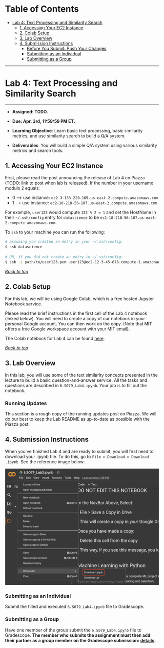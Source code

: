 Table of Contents
=================
- [Lab 4: Text Processing and Similarity Search](#lab-0-setting-up-your-environment)
  * [1. Accessing Your EC2 Instance](#1-accessing-your-ec2-instance)
  * [2. Colab Setup](#2-additional-setup)
  * [3. Lab Overview](#4-lab-overview)
  * [4. Submission Instructions](#6-submission-instructions)
    * [Before You Submit: Push Your Changes](#before-you-submit-push-your-changes)
    * [Submitting as an Individual](#submitting-as-an-individual)
    * [Submitting as a Group](#submitting-as-a-group)

---
# Lab 4: Text Processing and Similarity Search
---
* **Assigned: TODO.**
* **Due: Apr. 3rd, 11:59:59 PM ET.**

* **Learning Objective**: Learn basic text processing, basic similarity metrics, and use similarity search to build a Q/A system.
* **Deliverables**: You will build a simple Q/A system using various similarity metrics and search tools.

## 1. Accessing Your EC2 Instance
First, please read the post announcing the release of Lab 4 on Piazza (TODO: link to post when lab is released). If the number in your username modulo 2 equals:
- 0 --> use instance: `ec2-3-133-220-165.us-east-2.compute.amazonaws.com`
- 1 --> use instance: `ec2-18-218-56-187.us-east-2.compute.amazonaws.com`

For example, `user123` would compute `123 % 2 = 1` and set the HostName in their `~/.ssh/config` entry for `datascience` to be `ec2-18-218-56-187.us-east-2.compute.amazonaws.com`.

To `ssh` to your machine you can run the following:
```sh
# assuming you created an entry in your ~/.ssh/config:
$ ssh datascience

# OR, if you did not create an entry in ~/.ssh/config:
$ ssh -i path/to/user123.pem user123@ec2-12-3-45-678.compute-1.amazonaws.com
```

[*Back to top*](#table-of-contents)

## 2. Colab Setup

For this lab, we will be using Google Colab, which is a free hosted Jupyter Notebook service.

Please read the brief instructions in the first cell of the Lab 4 notebook (linked below). You will need to create a copy of our notebook in your personal Google account. You can then work on the copy. (Note that MIT offers a free Google workspace account with your MIT email).

The Colab notebook for Lab 4 can be found [here](https://drive.google.com/file/d/1uI0D6wpPJJF8zNEldt5cCZXrKgGS6108/view?usp=sharing).

[*Back to top*](#table-of-contents)

## 3. Lab Overview
In this lab, you will use some of the text similarity concepts presented in the lecture to build a basic question-and-answer service.
All the tasks and questions are described in `6.S079_Lab4.ipynb`. Your job is to fill out the notebook.

### Running Updates
This section is a rough copy of the running updates post on Piazza. We will do our best to keep the Lab README as up-to-date as possible with the Piazza post.

## 4. Submission Instructions
When you've finished Lab 4 and are ready to submit, you will first need to download your .ipynb file. To do this, go to `File > Download > Download .ipynb`. See the reference image below:

![download-ipynb](../lab_3/readme-imgs/download_ipynb.png)

### Submitting as an Individual

Submit the filled and executed `6.S079_Lab4.ipynb` file to Gradescope.

### Submitting as a Group
Have one member of the group submit the `6.S079_Lab4.ipynb` file to Gradescope. **The member who submits the assignment must then add their partner as a group member on the Gradescope submission: [details](https://help.gradescope.com/article/m5qz2xsnjy-student-add-group-members).**
